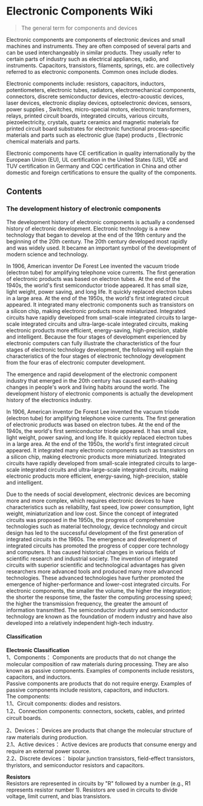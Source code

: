 # Electronic Components Wiki

> The general term for components and devices

Electronic components are components of electronic devices and small machines and instruments. They are often composed of several parts and can be used interchangeably in similar products. They usually refer to certain parts of industry such as electrical appliances, radio, and instruments. Capacitors, transistors, filaments, springs, etc. are collectively referred to as electronic components. Common ones include diodes.

Electronic components include: resistors, capacitors, inductors, potentiometers, electronic tubes, radiators, electromechanical components, connectors, discrete semiconductor devices, electro-acoustic devices, laser devices, electronic display devices, optoelectronic devices, sensors, power supplies , Switches, micro-special motors, electronic transformers, relays, printed circuit boards, integrated circuits, various circuits, piezoelectricity, crystals, quartz ceramics and magnetic materials for printed circuit board substrates for electronic functional process-specific materials and parts such as electronic glue (tape) products , Electronic chemical materials and parts.

Electronic components have CE certification in quality internationally by the European Union (EU), UL certification in the United States (US), VDE and TUV certification in Germany and CQC certification in China and other domestic and foreign certifications to ensure the quality of the components.

## Contents

### The development history of electronic components

The development history of electronic components is actually a condensed history of electronic development. Electronic technology is a new technology that began to develop at the end of the 19th century and the beginning of the 20th century. The 20th century developed most rapidly and was widely used. It became an important symbol of the development of modern science and technology.

In 1906, American inventor De Forest Lee invented the vacuum triode (electron tube) for amplifying telephone voice currents. The first generation of electronic products was based on electron tubes. At the end of the 1940s, the world's first semiconductor triode appeared. It has small size, light weight, power saving, and long life. It quickly replaced electron tubes in a large area. At the end of the 1950s, the world's first integrated circuit appeared. It integrated many electronic components such as transistors on a silicon chip, making electronic products more miniaturized. Integrated circuits have rapidly developed from small-scale integrated circuits to large-scale integrated circuits and ultra-large-scale integrated circuits, making electronic products more efficient, energy-saving, high-precision, stable and intelligent. Because the four stages of development experienced by electronic computers can fully illustrate the characteristics of the four stages of electronic technology development, the following will explain the characteristics of the four stages of electronic technology development from the four eras of electronic computer development.

The emergence and rapid development of the electronic component industry that emerged in the 20th century has caused earth-shaking changes in people's work and living habits around the world. The development history of electronic components is actually the development history of the electronics industry.

In 1906, American inventor De Forest Lee invented the vacuum triode (electron tube) for amplifying telephone voice currents. The first generation of electronic products was based on electron tubes. At the end of the 1940s, the world's first semiconductor triode appeared. It has small size, light weight, power saving, and long life. It quickly replaced electron tubes in a large area. At the end of the 1950s, the world's first integrated circuit appeared. It integrated many electronic components such as transistors on a silicon chip, making electronic products more miniaturized. Integrated circuits have rapidly developed from small-scale integrated circuits to large-scale integrated circuits and ultra-large-scale integrated circuits, making electronic products more efficient, energy-saving, high-precision, stable and intelligent.

Due to the needs of social development, electronic devices are becoming more and more complex, which requires electronic devices to have characteristics such as reliability, fast speed, low power consumption, light weight, miniaturization and low cost. Since the concept of integrated circuits was proposed in the 1950s, the progress of comprehensive technologies such as material technology, device technology and circuit design has led to the successful development of the first generation of integrated circuits in the 1960s. The emergence and development of integrated circuits has promoted the progress of copper core technology and computers. It has caused historical changes in various fields of scientific research and industrial society. The invention of integrated circuits with superior scientific and technological advantages has given researchers more advanced tools and produced many more advanced technologies. These advanced technologies have further promoted the emergence of higher-performance and lower-cost integrated circuits. For electronic components, the smaller the volume, the higher the integration; the shorter the response time, the faster the computing processing speed; the higher the transmission frequency, the greater the amount of information transmitted. The semiconductor industry and semiconductor technology are known as the foundation of modern industry and have also developed into a relatively independent high-tech industry.

#### Classification

**Electronic Classification**  
1、Components： Components are products that do not change the molecular composition of raw materials during processing. They are also known as passive components. Examples of components include resistors, capacitors, and inductors.  
Passive components are products that do not require energy. Examples of passive components include resistors, capacitors, and inductors.  
The components:  
1.1、Circuit components: diodes and resistors.  
1.2、Connection components: connectors, sockets, cables, and printed circuit boards.  

2、Devices： Devices are products that change the molecular structure of raw materials during production.  
2.1、Active devices： Active devices are products that consume energy and require an external power source.  
2.2、Discrete devices： bipolar junction transistors, field-effect transistors, thyristors, and semiconductor resistors and capacitors.  

**Resistors**  
Resistors are represented in circuits by "R" followed by a number (e.g., R1 represents resistor number 1). Resistors are used in circuits to divide voltage, limit current, and bias transistors.  

<!-- toc -->

